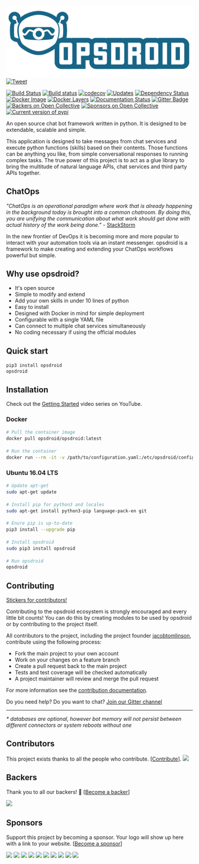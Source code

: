  ![opsdroid](https://github.com/opsdroid/style-guidelines/raw/master/logos/logo-wide-light.png)[![Tweet](https://img.shields.io/twitter/url/http/shields.io.svg?style=social)](https://twitter.com/intent/tweet?text=Check%20out%20opsdroid,%20an%20awesome%20open%20source%20chatbot%20framework%20written%20in%20Python.&url=https://opsdroid.github.io/&via=opsdroid&hashtags=chatbots,chatops,devops,automation,opensource)


[![Build Status](https://travis-ci.org/opsdroid/opsdroid.svg?branch=release)](https://travis-ci.org/opsdroid/opsdroid) [![Build status](https://ci.appveyor.com/api/projects/status/9qodmi74r234x4cv/branch/master?svg=true)](https://ci.appveyor.com/project/jacobtomlinson/opsdroid/branch/master) [![codecov](https://codecov.io/gh/opsdroid/opsdroid/branch/master/graph/badge.svg)](https://codecov.io/gh/opsdroid/opsdroid) [![Updates](https://pyup.io/repos/github/opsdroid/opsdroid/shield.svg)](https://pyup.io/repos/github/opsdroid/opsdroid/) [![Dependency Status](https://dependencyci.com/github/opsdroid/opsdroid/badge)](https://dependencyci.com/github/opsdroid/opsdroid) [![Docker Image](https://img.shields.io/badge/docker-ready-blue.svg)](https://hub.docker.com/r/opsdroid/opsdroid/) [![Docker Layers](https://images.microbadger.com/badges/image/opsdroid/opsdroid.svg)](https://microbadger.com/#/images/opsdroid/opsdroid) [![Documentation Status](https://readthedocs.org/projects/opsdroid/badge/?version=stable)](http://opsdroid.readthedocs.io/en/stable/?badge=stable) [![Gitter Badge](https://img.shields.io/badge/gitter-join%20chat-4fb896.svg)](https://gitter.im/opsdroid) [![Backers on Open Collective](https://opencollective.com/opsdroid/backers/badge.svg)](#backers) [![Sponsors on Open Collective](https://opencollective.com/opsdroid/sponsors/badge.svg)](#sponsors) [![Current version of pypi](https://img.shields.io/pypi/v/opsdroid.svg)](https://pypi.python.org/pypi/opsdroid)

An open source chat bot framework written in python. It is designed to be extendable, scalable and simple.

This application is designed to take messages from chat services and execute python functions (skills) based on their contents. Those functions can be anything you like, from simple conversational responses to running complex tasks. The true power of this project is to act as a glue library to bring the multitude of natural language APIs, chat services and third party APIs together.

## ChatOps
_"ChatOps is an operational paradigm where work that is already happening in the background today is brought into a common chatroom. By doing this, you are unifying the communication about what work should get done with actual history of the work being done."_ - [StackStorm](https://docs.stackstorm.com/chatops/chatops.html)

In the new frontier of DevOps it is becoming more and more popular to interact with your automation tools via an instant messenger. opsdroid is a framework to make creating and extending your ChatOps workflows powerful but simple.

## Why use opsdroid?

 * It's open source
 * Simple to modify and extend
 * Add your own skills in under 10 lines of python
 * Easy to install
 * Designed with Docker in mind for simple deployment
 * Configurable with a single YAML file
 * Can connect to multiple chat services simultaneously
 * No coding necessary if using the official modules

## Quick start

```
pip3 install opsdroid
opsdroid
```

## Installation

Check out the [Getting Started](https://www.youtube.com/watch?v=7wyIi_cpodE&list=PLViQCHlMbEq5nZL6VNrUxu--Of1uCpflq) video series on YouTube.

### Docker

```bash
# Pull the container image
docker pull opsdroid/opsdroid:latest

# Run the container
docker run --rm -it -v /path/to/configuration.yaml:/etc/opsdroid/configuration.yaml:ro opsdroid/opsdroid:latest
```

### Ubuntu 16.04 LTS

```bash
# Update apt-get
sudo apt-get update

# Install pip for python3 and locales
sudo apt-get install python3-pip language-pack-en git

# Enure pip is up-to-date
pip3 install --upgrade pip

# Install opsdroid
sudo pip3 install opsdroid

# Run opsdroid
opsdroid
```


## Contributing

[Stickers for contributors!](https://medium.com/opsdroid/stickers-for-contributors-a0a1f9c30ec1)

Contributing to the opsdroid ecosystem is strongly encouraged and every little bit counts! You can do this by creating modules to be used by opsdroid or by contributing to the project itself.

All contributors to the project, including the project founder [jacobtomlinson](https://github.com/jacobtomlinson), contribute using the following process:

 * Fork the main project to your own account
 * Work on your changes on a feature branch
 * Create a pull request back to the main project
 * Tests and test coverage will be checked automatically
 * A project maintainer will review and merge the pull request

For more information see the [contribution documentation](http://opsdroid.readthedocs.io/en/latest/contributing/).

Do you need help? Do you want to chat? [Join our Gitter channel](https://gitter.im/opsdroid/)

-------

_\* databases are optional, however bot memory will not persist between different connectors or system reboots without one_

## Contributors

This project exists thanks to all the people who contribute. [[Contribute](/docs/contributing.md)].
<a href="graphs/contributors"><img src="https://opencollective.com/opsdroid/contributors.svg?width=890" /></a>


## Backers

Thank you to all our backers! 🙏 [[Become a backer](https://opencollective.com/opsdroid#backer)]

<a href="https://opencollective.com/opsdroid#backers" target="_blank"><img src="https://opencollective.com/opsdroid/backers.svg?width=890"></a>


## Sponsors

Support this project by becoming a sponsor. Your logo will show up here with a link to your website. [[Become a sponsor](https://opencollective.com/opsdroid#sponsor)]

<a href="https://opencollective.com/opsdroid/sponsor/0/website" target="_blank"><img src="https://opencollective.com/opsdroid/sponsor/0/avatar.svg"></a>
<a href="https://opencollective.com/opsdroid/sponsor/1/website" target="_blank"><img src="https://opencollective.com/opsdroid/sponsor/1/avatar.svg"></a>
<a href="https://opencollective.com/opsdroid/sponsor/2/website" target="_blank"><img src="https://opencollective.com/opsdroid/sponsor/2/avatar.svg"></a>
<a href="https://opencollective.com/opsdroid/sponsor/3/website" target="_blank"><img src="https://opencollective.com/opsdroid/sponsor/3/avatar.svg"></a>
<a href="https://opencollective.com/opsdroid/sponsor/4/website" target="_blank"><img src="https://opencollective.com/opsdroid/sponsor/4/avatar.svg"></a>
<a href="https://opencollective.com/opsdroid/sponsor/5/website" target="_blank"><img src="https://opencollective.com/opsdroid/sponsor/5/avatar.svg"></a>
<a href="https://opencollective.com/opsdroid/sponsor/6/website" target="_blank"><img src="https://opencollective.com/opsdroid/sponsor/6/avatar.svg"></a>
<a href="https://opencollective.com/opsdroid/sponsor/7/website" target="_blank"><img src="https://opencollective.com/opsdroid/sponsor/7/avatar.svg"></a>
<a href="https://opencollective.com/opsdroid/sponsor/8/website" target="_blank"><img src="https://opencollective.com/opsdroid/sponsor/8/avatar.svg"></a>
<a href="https://opencollective.com/opsdroid/sponsor/9/website" target="_blank"><img src="https://opencollective.com/opsdroid/sponsor/9/avatar.svg"></a>


